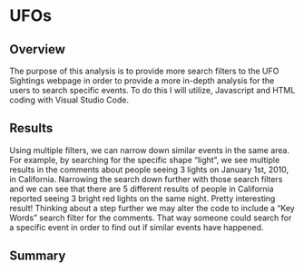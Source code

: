 # UFOs

## Overview
The purpose of this analysis is to provide more search filters to the UFO Sightings webpage in order to provide a more in-depth analysis for the users to search specific events. To do this I will utilize, Javascript and HTML coding with Visual Studio Code.

## Results
Using multiple filters, we can narrow down similar events in the same area. For example, by searching for the specific shape “light”, we see multiple results in the comments about people seeing 3 lights on January 1st, 2010, in California. Narrowing the search down further with those search filters and we can see that there are 5 different results of people in California reported seeing 3 bright red lights on the same night. Pretty interesting result! Thinking about a step further we may alter the code to include a “Key Words” search filter for the comments. That way someone could search for a specific event in order to find out if similar events have happened.

## Summary
